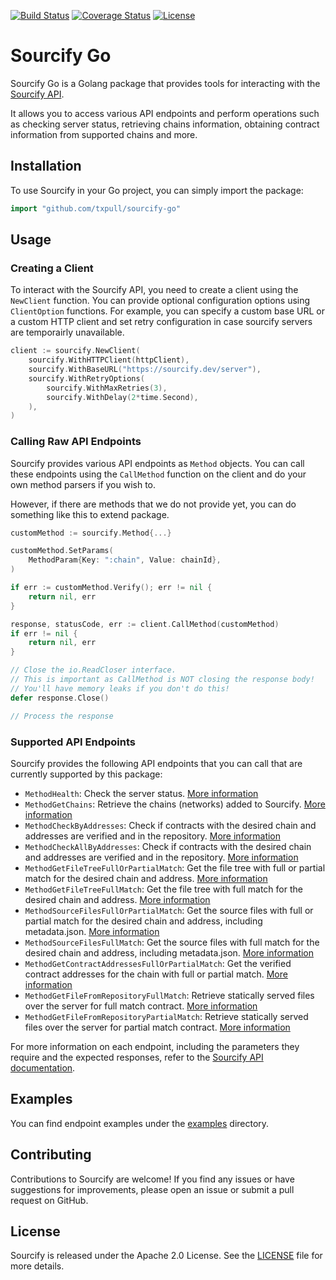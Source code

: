 
[![Build Status](https://app.travis-ci.com/txpull/sourcify-go.svg?branch=main)](https://app.travis-ci.com/txpull/sourcify-go)
[![Coverage Status](https://coveralls.io/repos/github/txpull/sourcify-go/badge.svg?branch=main)](https://coveralls.io/github/txpull/sourcify-go?branch=main)
[![License](https://img.shields.io/badge/License-Apache_2.0-blue.svg)](https://opensource.org/licenses/Apache-2.0)

# Sourcify Go

Sourcify Go is a Golang package that provides tools for interacting with the [Sourcify API](https://docs.sourcify.dev/docs/api). 

It allows you to access various API endpoints and perform operations such as checking server status, retrieving chains information, obtaining contract information from supported chains and more.

## Installation

To use Sourcify in your Go project, you can simply import the package:

```go
import "github.com/txpull/sourcify-go"
```

## Usage

### Creating a Client

To interact with the Sourcify API, you need to create a client using the `NewClient` function. You can provide optional configuration options using `ClientOption` functions. For example, you can specify a custom base URL or a custom HTTP client and set retry configuration in case sourcify servers are temporairly unavailable.

```go
client := sourcify.NewClient(
	sourcify.WithHTTPClient(httpClient),
	sourcify.WithBaseURL("https://sourcify.dev/server"),
	sourcify.WithRetryOptions(
		sourcify.WithMaxRetries(3),
		sourcify.WithDelay(2*time.Second),
	),
)
``` 

### Calling Raw API Endpoints

Sourcify provides various API endpoints as `Method` objects. You can call these endpoints using the `CallMethod` function on the client and do your own method parsers if you wish to. 

However, if there are methods that we do not provide yet, you can do something like this to extend
package.

```go
customMethod := sourcify.Method{...}

customMethod.SetParams(
	MethodParam{Key: ":chain", Value: chainId},
)

if err := customMethod.Verify(); err != nil {
	return nil, err
}

response, statusCode, err := client.CallMethod(customMethod)
if err != nil {
	return nil, err
}

// Close the io.ReadCloser interface.
// This is important as CallMethod is NOT closing the response body!
// You'll have memory leaks if you don't do this!
defer response.Close()

// Process the response
```

### Supported API Endpoints

Sourcify provides the following API endpoints that you can call that are currently supported by this package:

- `MethodHealth`: Check the server status. [More information](https://docs.sourcify.dev/docs/api/server/check-server-status/)
- `MethodGetChains`: Retrieve the chains (networks) added to Sourcify. [More information](https://docs.sourcify.dev/docs/api/server/retrieve-chains/)
- `MethodCheckByAddresses`: Check if contracts with the desired chain and addresses are verified and in the repository. [More information](https://docs.sourcify.dev/docs/api/server/check-by-addresses/)
- `MethodCheckAllByAddresses`: Check if contracts with the desired chain and addresses are verified and in the repository. [More information](https://docs.sourcify.dev/docs/api/server/check-all-by-addresses/)
- `MethodGetFileTreeFullOrPartialMatch`: Get the file tree with full or partial match for the desired chain and address. [More information](https://docs.sourcify.dev/docs/api/server/get-file-tree-all/)
- `MethodGetFileTreeFullMatch`: Get the file tree with full match for the desired chain and address. [More information](https://docs.sourcify.dev/docs/api/server/get-file-tree-full/)
- `MethodSourceFilesFullOrPartialMatch`: Get the source files with full or partial match for the desired chain and address, including metadata.json. [More information](https://docs.sourcify.dev/docs/api/server/get-source-files-all/)
- `MethodSourceFilesFullMatch`: Get the source files with full match for the desired chain and address, including metadata.json. [More information](https://docs.sourcify.dev/docs/api/server/get-source-files-full/)
- `MethodGetContractAddressesFullOrPartialMatch`: Get the verified contract addresses for the chain with full or partial match. [More information](https://docs.sourcify.dev/docs/api/server/get-contract-addresses-all/)
- `MethodGetFileFromRepositoryFullMatch`: Retrieve statically served files over the server for full match contract. [More information](https://docs.sourcify.dev/docs/api/repository/get-file-static/)
- `MethodGetFileFromRepositoryPartialMatch`: Retrieve statically served files over the server for partial match contract. [More information](https://docs.sourcify.dev/docs/api/repository/get-file-static/)

For more information on each endpoint, including the parameters they require and the expected responses, refer to the [Sourcify API documentation](https://docs.sourcify.dev/docs/api).

## Examples

You can find endpoint examples under the [examples](/examples) directory.

## Contributing

Contributions to Sourcify are welcome! If you find any issues or have suggestions for improvements, please open an issue or submit a pull request on GitHub.


## License

Sourcify is released under the Apache 2.0 License. See the [LICENSE](LICENSE) file for more details.

